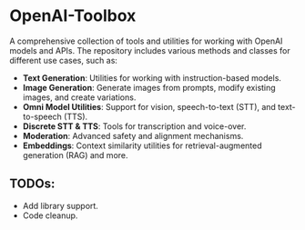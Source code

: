 # OpenAI-Toolbox

A comprehensive collection of tools and utilities for working with OpenAI models and APIs. The repository includes various methods and classes for different use cases, such as:

- **Text Generation**: Utilities for working with instruction-based models.
- **Image Generation**: Generate images from prompts, modify existing images, and create variations.
- **Omni Model Utilities**: Support for vision, speech-to-text (STT), and text-to-speech (TTS).
- **Discrete STT & TTS**: Tools for transcription and voice-over.
- **Moderation**: Advanced safety and alignment mechanisms.
- **Embeddings**: Context similarity utilities for retrieval-augmented generation (RAG) and more.

## TODOs:
- Add library support.
- Code cleanup.
